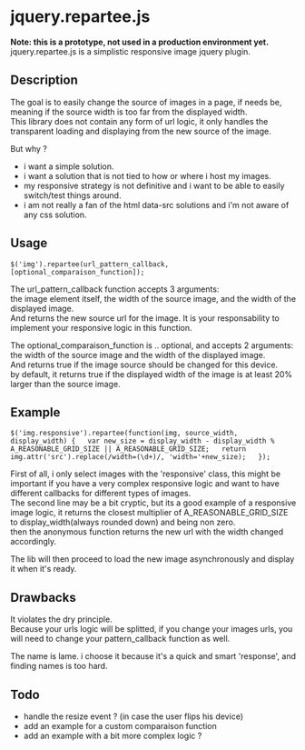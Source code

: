 jquery.repartee.js
==================

**Note: this is a prototype, not used in a production environment yet.**  
jquery.repartee.js is a simplistic responsive image jquery plugin.


Description
-----------

The goal is to easily change the source of images in a page, if needs be, meaning if the source width is too far from the displayed width.  
This library does not contain any form of url logic, it only handles the transparent loading and displaying from the new source of the image.

But why ?
- i want a simple solution.
- i want a solution that is not tied to how or where i host my images.
- my responsive strategy is not definitive and i want to be able to easily switch/test things around.
- i am not really a fan of the html data-src solutions and i'm not aware of any css solution.


Usage
-----

`$('img').repartee(url_pattern_callback, [optional_comparaison_function]);`

The url_pattern_callback function accepts 3 arguments:  
the image element itself, the width of the source image, and the width of the displayed image.  
And returns the new source url for the image. It is your responsability to implement your responsive logic in this function.

The optional_comparaison_function is .. optional, and accepts 2 arguments:  
the width of the source image and the width of the displayed image.  
And returns true if the image source should be changed for this device.  
by default, it returns true if the displayed width of the image is at least 20% larger than the source image.


Example
-------

`$('img.responsive').repartee(function(img, source_width, display_width) {  
      var new_size = display_width - display_width % A_REASONABLE_GRID_SIZE || A_REASONABLE_GRID_SIZE;  
      return img.attr('src').replace(/width=(\d+)/, 'width='+new_size);  
});`

First of all, i only select images with the 'responsive' class, this might be important if you have a very complex responsive logic and want to have different callbacks for different types of images.  
The second line may be a bit cryptic, but its a good example of a responsive image logic, it returns the closest multiplier of A_REASONABLE_GRID_SIZE to display_width(always rounded down) and being non zero.  
then the anonymous function returns the new url with the width changed accordingly. 
 
The lib will then proceed to load the new image asynchronously and display it when it's ready.


Drawbacks
---------

It violates the dry principle.  
Because your urls logic will be splitted, if you change your images urls, you will need to change your pattern_callback function as well. 

The name is lame. i choose it because it's a quick and smart 'response', and finding names is too hard.

Todo
----

* handle the resize event ? (in case the user flips his device)
* add an example for a custom comparaison function
* add an example with a bit more complex logic ?